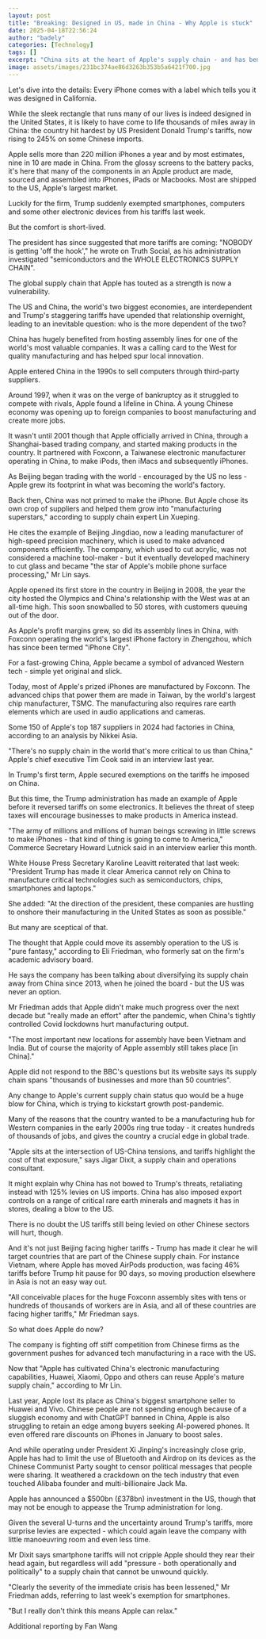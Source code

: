 ```yaml
---
layout: post
title: "Breaking: Designed in US, made in China - Why Apple is stuck"
date: 2025-04-18T22:56:24
author: "badely"
categories: [Technology]
tags: []
excerpt: "China sits at the heart of Apple's supply chain - and has benefited hugely from it. Can they break up?"
image: assets/images/231bc374ae86d3263b353b5a6421f700.jpg
---
```


Let's dive into the details: Every iPhone comes with a label which tells you it was designed in California.

While the sleek rectangle that runs many of our lives is indeed designed in the United States, it is likely to have come to life thousands of miles away in China: the country hit hardest by US President Donald Trump's tariffs, now rising to 245% on some Chinese imports.

Apple sells more than 220 million iPhones a year and by most estimates, nine in 10 are made in China. From the glossy screens to the battery packs, it's here that many of the components in an Apple product are made, sourced and assembled into iPhones, iPads or Macbooks. Most are shipped to the US, Apple's largest market. 

Luckily for the firm, Trump suddenly exempted smartphones, computers and some other electronic devices from his tariffs last week. 

But the comfort is short-lived.

The president has since suggested that more tariffs are coming: "NOBODY is getting 'off the hook'," he wrote on Truth Social, as his administration investigated "semiconductors and the WHOLE ELECTRONICS SUPPLY CHAIN".

The global supply chain that Apple has touted as a strength is now a vulnerability. 

The US and China, the world's two biggest economies, are interdependent and Trump's staggering tariffs have upended that relationship overnight, leading to an inevitable question: who is the more dependent of the two?

China has hugely benefited from hosting assembly lines for one of the world's most valuable companies. It was a calling card to the West for quality manufacturing and has helped spur local innovation.   

Apple entered China in the 1990s to sell computers through third-party suppliers.

Around 1997, when it was on the verge of bankruptcy as it struggled to compete with rivals, Apple found a lifeline in China. A young Chinese economy was opening up to foreign companies to boost manufacturing and create more jobs.  

It wasn't until 2001 though that Apple officially arrived in China, through a Shanghai-based trading company, and started making products in the country. It partnered with Foxconn, a Taiwanese electronic manufacturer operating in China, to make iPods, then iMacs and subsequently iPhones.

As Beijing began trading with the world - encouraged by the US no less - Apple grew its footprint in what was becoming the world's factory. 

Back then, China was not primed to make the iPhone. But Apple chose its own crop of suppliers and helped them grow into "manufacturing superstars," according to supply chain expert Lin Xueping.

He cites the example of Beijing Jingdiao, now a leading manufacturer of high-speed precision machinery, which is used to make advanced components efficiently. The company, which used to cut acrylic, was not considered a machine tool-maker - but it eventually developed machinery to cut glass and became "the star of Apple's mobile phone surface processing," Mr Lin says.

Apple opened its first store in the country in Beijing in 2008, the year the city hosted the Olympics and China's relationship with the West was at an all-time high. This soon snowballed to 50 stores, with customers queuing out of the door.

As Apple's profit margins grew, so did its assembly lines in China, with Foxconn operating the world's largest iPhone factory in Zhengzhou, which has since been termed "iPhone City".

For a fast-growing China, Apple became a symbol of advanced Western tech - simple yet original and slick.

Today, most of Apple's prized iPhones are manufactured by Foxconn. The advanced chips that power them are made in Taiwan, by the world's largest chip manufacturer, TSMC. The manufacturing also requires rare earth elements which are used in audio applications and cameras. 

Some 150 of Apple's top 187 suppliers in 2024 had factories in China, according to an analysis by Nikkei Asia.

"There's no supply chain in the world that's more critical to us than China," Apple's chief executive Tim Cook said in an interview last year. 

In Trump's first term, Apple secured exemptions on the tariffs he imposed on China. 

But this time, the Trump administration has made an example of Apple before it reversed tariffs on some electronics. It believes the threat of steep taxes will encourage businesses to make products in America instead.

"The army of millions and millions of human beings screwing in little screws to make iPhones - that kind of thing is going to come to America," Commerce Secretary Howard Lutnick said in an interview earlier this month.

White House Press Secretary Karoline Leavitt reiterated that last week: "President Trump has made it clear America cannot rely on China to manufacture critical technologies such as semiconductors, chips, smartphones and laptops."

She added: "At the direction of the president, these companies are hustling to onshore their manufacturing in the United States as soon as possible."

But many are sceptical of that. 

The thought that Apple could move its assembly operation to the US is "pure fantasy," according to Eli Friedman, who formerly sat on the firm's academic advisory board. 

He says the company has been talking about diversifying its supply chain away from China since 2013, when he joined the board - but the US was never an option.

Mr Friedman adds that Apple didn't make much progress over the next decade but "really made an effort" after the pandemic, when China's tightly controlled Covid lockdowns hurt manufacturing output. 

"The most important new locations for assembly have been Vietnam and India. But of course the majority of Apple assembly still takes place [in China]."

Apple did not respond to the BBC's questions but its website says its supply chain spans "thousands of businesses and more than 50 countries". 

Any change to Apple's current supply chain status quo would be a huge blow for China, which is trying to kickstart growth post-pandemic.

Many of the reasons that the country wanted to be a manufacturing hub for Western companies in the early 2000s ring true today - it creates hundreds of thousands of jobs, and gives the country a crucial edge in global trade.

"Apple sits at the intersection of US-China tensions, and tariffs highlight the cost of that exposure," says Jigar Dixit, a supply chain and operations consultant.

It might explain why China has not bowed to Trump's threats, retaliating instead with 125% levies on US imports. China has also imposed export controls on a range of critical rare earth minerals and magnets it has in stores, dealing a blow to the US.

There is no doubt the US tariffs still being levied on other Chinese sectors will hurt, though.

And it's not just Beijing facing higher tariffs - Trump has made it clear he will target countries that are part of the Chinese supply chain. For instance Vietnam, where Apple has moved AirPods production, was facing 46% tariffs before Trump hit pause for 90 days, so moving production elsewhere in Asia is not an easy way out. 

"All conceivable places for the huge Foxconn assembly sites with tens or hundreds of thousands of workers are in Asia, and all of these countries are facing higher tariffs," Mr Friedman says.

So what does Apple do now? 

The company is fighting off stiff competition from Chinese firms as the government pushes for advanced tech manufacturing in a race with the US.

Now that "Apple has cultivated China's electronic manufacturing capabilities, Huawei, Xiaomi, Oppo and others can reuse Apple's mature supply chain," according to Mr Lin.

Last year, Apple lost its place as China's biggest smartphone seller to Huawei and Vivo. Chinese people are not spending enough because of a sluggish economy and with ChatGPT banned in China, Apple is also struggling to retain an edge among buyers seeking AI-powered phones. It even offered rare discounts on iPhones in January to boost sales.

And while operating under President Xi Jinping's increasingly close grip, Apple has had to limit the use of Bluetooth and Airdrop on its devices as the Chinese Communist Party sought to censor political messages that people were sharing. It weathered a crackdown on the tech industry that even touched Alibaba founder and multi-billionaire Jack Ma.

Apple has announced a $500bn (£378bn) investment in the US, though that may not be enough to appease the Trump administration for long.

Given the several U-turns and the uncertainty around Trump's tariffs, more surprise levies are expected - which could again leave the company with little manoeuvring room and even less time.

Mr Dixit says smartphone tariffs will not cripple Apple should they rear their head again, but regardless will add "pressure - both operationally and politically" to a supply chain that cannot be unwound quickly.

"Clearly the severity of the immediate crisis has been lessened," Mr Friedman adds, referring to last week's exemption for smartphones. 

"But I really don't think this means Apple can relax."

Additional reporting by Fan Wang


